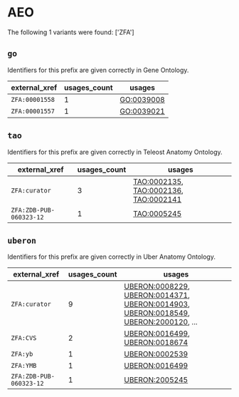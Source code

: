 # AEO

The following 1 variants were found: ['ZFA']

## `go`

Identifiers for this prefix are given correctly in Gene Ontology.

| external_xref   |   usages_count | usages                                          |
|-----------------|----------------|-------------------------------------------------|
| `ZFA:00001558`  |              1 | [GO:0039008](https://bioregistry.io/GO:0039008) |
| `ZFA:00001557`  |              1 | [GO:0039021](https://bioregistry.io/GO:0039021) |

## `tao`

Identifiers for this prefix are given correctly in Teleost Anatomy Ontology.

| external_xref           |   usages_count | usages                                                                                                                                                  |
|-------------------------|----------------|---------------------------------------------------------------------------------------------------------------------------------------------------------|
| `ZFA:curator`           |              3 | [TAO:0002135](https://bioregistry.io/TAO:0002135), [TAO:0002136](https://bioregistry.io/TAO:0002136), [TAO:0002141](https://bioregistry.io/TAO:0002141) |
| `ZFA:ZDB-PUB-060323-12` |              1 | [TAO:0005245](https://bioregistry.io/TAO:0005245)                                                                                                       |

## `uberon`

Identifiers for this prefix are given correctly in Uber Anatomy Ontology.

| external_xref           |   usages_count | usages                                                                                                                                                                                                                                                                                           |
|-------------------------|----------------|--------------------------------------------------------------------------------------------------------------------------------------------------------------------------------------------------------------------------------------------------------------------------------------------------|
| `ZFA:curator`           |              9 | [UBERON:0008229](https://bioregistry.io/UBERON:0008229), [UBERON:0014371](https://bioregistry.io/UBERON:0014371), [UBERON:0014903](https://bioregistry.io/UBERON:0014903), [UBERON:0018549](https://bioregistry.io/UBERON:0018549), [UBERON:2000120](https://bioregistry.io/UBERON:2000120), ... |
| `ZFA:CVS`               |              2 | [UBERON:0016499](https://bioregistry.io/UBERON:0016499), [UBERON:0018674](https://bioregistry.io/UBERON:0018674)                                                                                                                                                                                 |
| `ZFA:yb`                |              1 | [UBERON:0002539](https://bioregistry.io/UBERON:0002539)                                                                                                                                                                                                                                          |
| `ZFA:YMB`               |              1 | [UBERON:0016499](https://bioregistry.io/UBERON:0016499)                                                                                                                                                                                                                                          |
| `ZFA:ZDB-PUB-060323-12` |              1 | [UBERON:2005245](https://bioregistry.io/UBERON:2005245)                                                                                                                                                                                                                                          |

